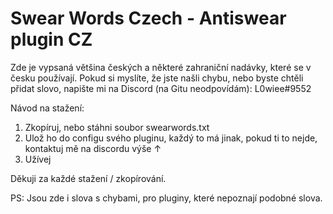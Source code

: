 # Swear Words Czech - Antiswear plugin CZ

Zde je vypsaná většina českých a některé zahraniční nadávky, které se v česku používají. Pokud si myslíte, že jste našli chybu, nebo byste chtěli přidat slovo, napište mi na Discord (na Gitu neodpovídám): L0wiee#9552 

Návod na stažení:

1. Zkopíruj, nebo stáhni soubor swearwords.txt
2. Ulož ho do configu svého pluginu, každý to má jinak, pokud ti to nejde, kontaktuj mě na discordu výše ↑
3. Užívej


Děkuji za každé stažení / zkopírování.  


PS:  Jsou zde i slova s chybami, pro pluginy, které nepoznají podobné slova.
